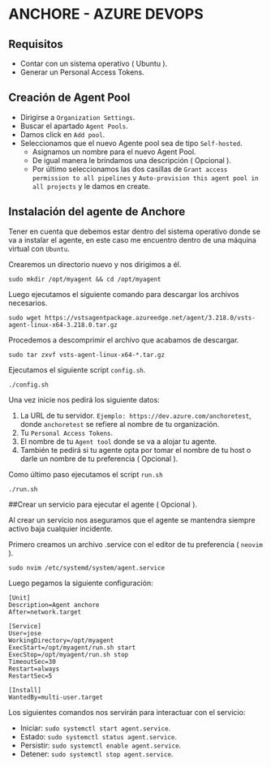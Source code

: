 # ANCHORE - AZURE DEVOPS
## Requisitos 
 - Contar con un sistema operativo ( Ubuntu ).
 - Generar un Personal Access Tokens.
## Creación de Agent Pool
 -  Dirigirse a `Organization Settings`.
 -  Buscar el apartado `Agent Pools`.
 -  Damos click en `Add pool`.
 -  Seleccionamos que el nuevo Agente pool sea de tipo `Self-hosted`.
    - Asignamos un nombre para el nuevo Agent Pool.
    - De igual manera le brindamos una descripción ( Opcional ).
    - Por último seleccionamos las dos casillas de `Grant access permission to all pipelines` y `Auto-provision this agent pool in all projects` y le damos en create.
## Instalación del agente de Anchore
 Tener en cuenta que debemos estar dentro del sistema operativo donde se va a instalar el agente, en este caso me encuentro dentro de una máquina virtual con `Ubuntu`.

 Crearemos un directorio nuevo y nos dirigimos a él.
 
    sudo mkdir /opt/myagent && cd /opt/myagent

 Luego ejecutamos el siguiente comando para descargar los archivos necesarios.
 
    sudo wget https://vstsagentpackage.azureedge.net/agent/3.218.0/vsts-agent-linux-x64-3.218.0.tar.gz
    
 Procedemos a descomprimir el archivo que acabamos de descargar.

    sudo tar zxvf vsts-agent-linux-x64-*.tar.gz
    
 Ejecutamos el siguiente script `config.sh`.
 
    ./config.sh
    
 Una vez inicie nos pedirá los siguiente datos:
 1. La URL de tu servidor. `Ejemplo: https://dev.azure.com/anchoretest`, donde `anchoretest` se refiere al nombre de tu organización. 
 2. Tu `Personal Access Tokens`.
 3. El nombre de tu `Agent tool` donde se va a alojar tu agente.
 4. También te pedirá si tu agente opta por tomar el nombre de tu host o darle un nombre de tu preferencia ( Opcional ).
 
Como último paso ejecutamos el script `run.sh`

    ./run.sh

##Crear un servicio para ejecutar el agente ( Opcional ).

Al crear un servicio nos aseguramos que el agente se mantendra siempre activo baja cualquier incidente.

Primero creamos un archivo .service con el editor de tu preferencia ( `neovim` ).

    sudo nvim /etc/systemd/system/agent.service

Luego pegamos la siguiente configuración:

```
[Unit]
Description=Agent anchore
After=network.target

[Service]
User=jose
WorkingDirectory=/opt/myagent
ExecStart=/opt/myagent/run.sh start
ExecStop=/opt/myagent/run.sh stop
TimeoutSec=30
Restart=always
RestartSec=5

[Install]
WantedBy=multi-user.target
```

Los siguientes comandos nos servirán para interactuar con el servicio:

 - Iniciar: `sudo systemctl start agent.service`.
 - Estado: `sudo systemctl status agent.service`.
 - Persistir: `sudo systemctl enable agent.service`.
 - Detener: `sudo systemctl stop agent.service`.


